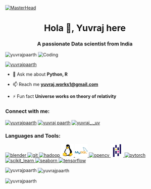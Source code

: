 [![MasterHead](https://pitcases.org/wp-content/uploads/2023/01/DATA_AI_HEADER_ANI.gif)](https://yuvrajpaarth.io)

<h1 align="center">Hola 👋, Yuvraj here</h1>
<h3 align="center">A passionate Data scientist from India</h3>
<img align="right" alt="Coding" width="400" src="https://gifdb.com/images/high/animated-man-computer-coding-nae6mec378lsg1i3.gif">

<p align="left"> <img src="https://komarev.com/ghpvc/?username=yuvrajpaarth&label=Profile%20views&color=0e75b6&style=flat" alt="yuvrajpaarth" /> </p>

<p align="left"> <a href="https://twitter.com/yuvrajpaarth" target="blank"><img src="https://img.shields.io/twitter/follow/yuvrajpaarth?logo=twitter&style=for-the-badge" alt="yuvrajpaarth" /></a> </p>

- 💬 Ask me about **Python, R**

- 📫 Reach me **yuvraj.works1@gmail.com**

- ⚡ Fun fact **Universe works on theory of relativity**

<h3 align="left">Connect with me:</h3>
<p align="left">
<a href="https://twitter.com/yuvrajpaarth" target="blank"><img align="center" src="https://raw.githubusercontent.com/rahuldkjain/github-profile-readme-generator/master/src/images/icons/Social/twitter.svg" alt="yuvrajpaarth" height="30" width="40" /></a>
<a href="https://linkedin.com/in/yuvraj paarth" target="blank"><img align="center" src="https://raw.githubusercontent.com/rahuldkjain/github-profile-readme-generator/master/src/images/icons/Social/linked-in-alt.svg" alt="yuvraj paarth" height="30" width="40" /></a>
<a href="https://instagram.com/yuvraj_._uv" target="blank"><img align="center" src="https://raw.githubusercontent.com/rahuldkjain/github-profile-readme-generator/master/src/images/icons/Social/instagram.svg" alt="yuvraj_._uv" height="30" width="40" /></a>
</p>

<h3 align="left">Languages and Tools:</h3>
<p align="left"> <a href="https://www.blender.org/" target="_blank" rel="noreferrer"> <img src="https://download.blender.org/branding/community/blender_community_badge_white.svg" alt="blender" width="40" height="40"/> </a> <a href="https://git-scm.com/" target="_blank" rel="noreferrer"> <img src="https://www.vectorlogo.zone/logos/git-scm/git-scm-icon.svg" alt="git" width="40" height="40"/> </a> <a href="https://hadoop.apache.org/" target="_blank" rel="noreferrer"> <img src="https://www.vectorlogo.zone/logos/apache_hadoop/apache_hadoop-icon.svg" alt="hadoop" width="40" height="40"/> </a> <a href="https://www.linux.org/" target="_blank" rel="noreferrer"> <img src="https://raw.githubusercontent.com/devicons/devicon/master/icons/linux/linux-original.svg" alt="linux" width="40" height="40"/> </a> <a href="https://www.mysql.com/" target="_blank" rel="noreferrer"> <img src="https://raw.githubusercontent.com/devicons/devicon/master/icons/mysql/mysql-original-wordmark.svg" alt="mysql" width="40" height="40"/> </a> <a href="https://opencv.org/" target="_blank" rel="noreferrer"> <img src="https://www.vectorlogo.zone/logos/opencv/opencv-icon.svg" alt="opencv" width="40" height="40"/> </a> <a href="https://pandas.pydata.org/" target="_blank" rel="noreferrer"> <img src="https://raw.githubusercontent.com/devicons/devicon/2ae2a900d2f041da66e950e4d48052658d850630/icons/pandas/pandas-original.svg" alt="pandas" width="40" height="40"/> </a> <a href="https://pytorch.org/" target="_blank" rel="noreferrer"> <img src="https://www.vectorlogo.zone/logos/pytorch/pytorch-icon.svg" alt="pytorch" width="40" height="40"/> </a> <a href="https://scikit-learn.org/" target="_blank" rel="noreferrer"> <img src="https://upload.wikimedia.org/wikipedia/commons/0/05/Scikit_learn_logo_small.svg" alt="scikit_learn" width="40" height="40"/> </a> <a href="https://seaborn.pydata.org/" target="_blank" rel="noreferrer"> <img src="https://seaborn.pydata.org/_images/logo-mark-lightbg.svg" alt="seaborn" width="40" height="40"/> </a> <a href="https://www.tensorflow.org" target="_blank" rel="noreferrer"> <img src="https://www.vectorlogo.zone/logos/tensorflow/tensorflow-icon.svg" alt="tensorflow" width="40" height="40"/> </a> </p>

<p><img align="left" src="https://github-readme-stats.vercel.app/api/top-langs?username=yuvrajpaarth&show_icons=true&locale=en&layout=compact" alt="yuvrajpaarth" /></p>

<p>&nbsp;<img align="center" src="https://github-readme-stats.vercel.app/api?username=yuvrajpaarth&show_icons=true&locale=en" alt="yuvrajpaarth" /></p>

<p><img align="center" src="https://github-readme-streak-stats.herokuapp.com/?user=yuvrajpaarth&" alt="yuvrajpaarth" /></p>

